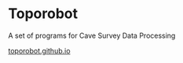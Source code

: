 # Toporobot

A set of programs for Cave Survey Data Processing

[toporobot.github.io](https://toporobot.github.io)





